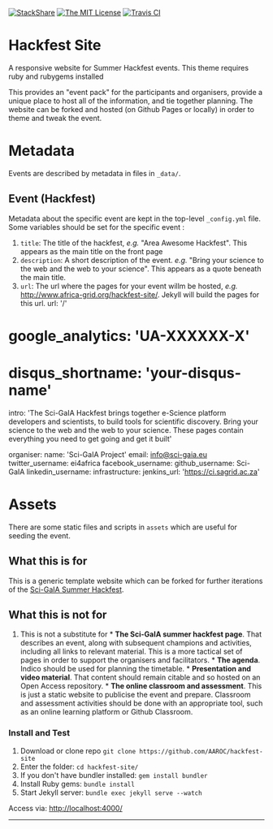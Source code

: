 [![StackShare](https://img.shields.io/badge/tech-stack-0690fa.svg?style=flat)](https://stackshare.io/sci-gaia-e-research-hackfest/dev-and-integration-platform) [![The MIT License](https://img.shields.io/badge/license-MIT-green.svg?style=flat-square)](http://opensource.org/licenses/MIT)
[![Travis CI](https://img.shields.io/travis/AAROC/addis-hackfest.svg?style=flat-square)](https://travis-ci.org/AAROC/addis-hackfest)

# Hackfest Site

A responsive website for Summer Hackfest events.
  This theme requires ruby and rubygems installed

This provides an "event pack" for the participants and organisers, provide a unique place to host all of the information, and tie together planning. The website can be forked and hosted (on Github Pages or locally) in order to theme and tweak the event.

# Metadata

Events are described by metadata in files in `_data/`.

##  Event (Hackfest)

Metadata about the specific event are kept in the top-level `_config.yml` file. Some variables should be set for the specific event :

  1. `title`: The title of the hackfest, _e.g._ "Area Awesome Hackfest". This appears as the main title on the front page
  1. `description`: A short description of the event. _e.g._ "Bring your science to the web and the web to your science". This appears as a quote beneath the main title.
  1. `url`: The url where the pages for your event willm be hosted, _e.g._ http://www.africa-grid.org/hackfest-site/. Jekyll will build the pages for this url.
url: '/'
# google_analytics: 'UA-XXXXXX-X'
# disqus_shortname: 'your-disqus-name'

intro: 'The Sci-GaIA Hackfest brings together e-Science platform developers and scientists, to build tools for scientific discovery. Bring your science to the web and the web to your science. These pages contain everything you need to get going and get it built'

organiser:
  name: 'Sci-GaIA Project'
  email: info@sci-gaia.eu
  twitter_username: ei4africa
  facebook_username:
  github_username: Sci-GaIA
  linkedin_username:
infrastructure:
  jenkins_url: 'https://ci.sagrid.ac.za'

# Assets

There are some static files and scripts in `assets` which are useful for seeding the event.

## What this is for

This is a generic template website which can be forked for further iterations of the [Sci-GaIA Summer Hackfest](http://www.sci-gaia.eu/summer-hackfest).

## What this is not for

  1. This is not a substitute for
    * **The Sci-GaIA summer hackfest page**. That describes an event, along with subsequent champions and activities, including all links to relevant material. This is a more tactical set of pages in order to support the organisers and facilitators.
    * **The agenda**. Indico should be used for planning the timetable.
    * **Presentation and video material**. That content should remain citable and so hosted on an Open Access repository.
    * **The online classroom and assessment**. This is just a static website to publicise the event and prepare. Classroom and assessment activities should be done with an appropriate tool, such as an online learning platform or Github Classroom.

### Install and Test

1. Download or clone repo `git clone https://github.com/AAROC/hackfest-site`
2. Enter the folder: `cd hackfest-site/`
3. If you don't have bundler installed: `gem install bundler`
3. Install Ruby gems: `bundle install`
4. Start Jekyll server: `bundle exec jekyll serve --watch`

Access via: [http://localhost:4000/](http://localhost:4000/)

---
